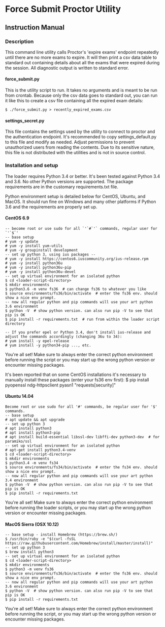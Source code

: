 # Force Submit Proctor Utility
## Instruction Manual

### Description
This command line utility calls Proctor's 'expire exams' endpoint repeatedly until there are no more exams to expire. It will then print a csv data table to standard out containing details about all the exams that were expired during the session. All diagnostic output is written to standard error.

#### force_submit.py
This is the utility script to run. It takes no arguments and is meant to be run from crontab. Because only the csv data goes to standard out, you can run it like this to create a csv file containing all the expired exam details:
```
$ ./force_submit.py > recently_expired_exams.csv
```

#### settings_secret.py
This file contains the settings used by the utility to connect to proctor and the authentication endpoint. It's recommended to copy settings_default.py to this file and modify as needed. Adjust permissions to prevent unauthorized users from reading the contents. Due to its sensitive nature, this file is not distributed with the utilities and is not in source control.

### Installation and setup
The loader requires Python 3.4 or better. It's been tested against Python 3.4 and 3.6. No other Python versions are supported. The package requirements are in the customary requirements.txt file.

Python environment setup is detailed below for CentOS, Ubuntu, and MacOS. It should run fine on Windows and many other platforms if Python 3.6 and the requirements are properly set up.

#### CentOS 6.9
```
-- become root or use sudo for all `'`#`'` commands, regular user for `'`$`'
-- base setup
# yum -y update
# yum -y install yum-utils
# yum -y groupinstall development
-- set up python 3, using ius packages --
# yum -y install https://centos6.iuscommunity.org/ius-release.rpm
# yum -y install python36u
# yum -y install python36u-pip
# yum -y install python36u-devel
-- set up virtual environment for an isolated python
$ cd <loader-script-directory>
$ mkdir environments
$ python3.6 -m venv fs36  # can change fs36 to whatever you like
$ source environments/fs36/bin/activate  # enter the fs36 env. should show a nice env prompt.
-- now all regular python and pip commands will use your art python 3.6 environment
$ python -V  # show python version. can also run pip -V to see that pip is OK
$ pip install -r requirements.txt  # run from within the loader script directory

-- If you prefer epel or Python 3.4, don't install ius-release and adjust the commands accordingly (changing 36u to 34):
# yum install -y epel-release
# yum install -y python34-pip ..., etc.
```
You're all set! Make sure to always enter the correct python environment before running the script or you may start up the wrong python version or encounter missing packages.

It's been reported that on some CentOS installations it's necessary to manually install these packages (enter your fs36 env first):
$ pip install pyopenssl ndg-httpsclient pyasn1 "requests[security]"

#### Ubuntu 14.04
```
Become root or use sudo for all '#' commands, be regular user for '$' commands.
-- base setup
# apt update && apt upgrade
-- set up python 3
# apt install python3
# apt install python3-pip
# apt install build-essential libssl-dev libffi-dev python3-dev  # for paramiko/ssl
-- set up virtual environment for an isolated python
# apt-get install python3.4-venv
$ cd <loader-script-directory>
$ mkdir environments
$ python3.4 -m venv fs34
$ source environments/fs34/bin/activate  # enter the fs34 env. should show a nice env prompt.
-- now all regular python and pip commands will use your art python 3.4 environment
$ python -V  # show python version. can also run pip -V to see that pip is OK
$ pip install -r requirements.txt
```
You're all set! Make sure to always enter the correct python environment before running the loader scripts, or you may start up the wrong python version or encounter missing packages.

#### MacOS Sierra (OSX 10.12)
```
-- base setup - install Homebrew (https://brew.sh/)
$ /usr/bin/ruby -e "$(curl -fsSL https://raw.githubusercontent.com/Homebrew/install/master/install)"
-- set up python 3
$ brew install python3
-- set up virtual environment for an isolated python
$ cd <loader-script-directory>
$ mkdir environments
$ python3 -m venv fs36
$ source environments/fs36/bin/activate  # enter the fs36 env. should show a nice env prompt.
-- now all regular python and pip commands will use your art python 3.6 environment
$ python -V  # show python version. can also run pip -V to see that pip is OK
$ pip install -r requirements.txt
```
You're all set! Make sure to always enter the correct python environment before running the script, or you may start up the wrong python version or encounter missing packages.
